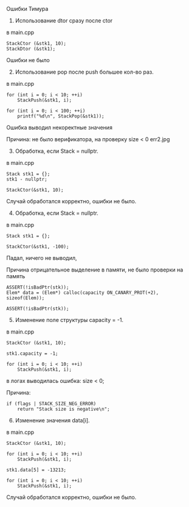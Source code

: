 Ошибки Тимура

1. Использование dtor сразу после ctor

в main.cpp 

    StackCtor (&stk1, 10);
    StackDtor (&stk1);

Ошибки не было 

2. Использование pop после push большее кол-во раз.
    
в main.cpp

    for (int i = 0; i < 10; ++i)
        StackPush(&stk1, i);

    for (int i = 0; i < 100; ++i)
        printf("%d\n", StackPop(&stk1));
    
Ошибка выводил некоректные значения

Причина:
    не было верификатора, на проверку size < 0
    err2.jpg


3. Обработка, если Stack = nullptr.

в main.cpp

    Stack stk1 = {};
    stk1 - nullptr;

    StackCtor(&stk1, 10);

Случай обработался корректно, ошибки не было.

4. Обработка, если Stack = nullptr.

в main.cpp

    Stack stk1 = {};

    StackCtor(&stk1, -100);

Падал, ничего не выводил,

Причина отрицательное выделение в памяти, не было проверки на память

    ASSERT(!isBadPtr(stk));
    Elem* data = (Elem*) calloc(capacity ON_CANARY_PROT(+2), sizeof(Elem));

    ASSERT(!isBadPtr(stk));

5. Изменение поле структуры capacity = -1.

в main.cpp 

    StackCtor (&stk1, 10);
    
    stk1.capacity = -1;

    for (int i = 0; i < 10; ++i)
        StackPush(&stk1, i);

в логах выводилась ошибка: size < 0;

Причина: 
    
    if (flags | STACK_SIZE_NEG_ERROR)
        return "Stack size is negative\n";

6. Изменение значения data[i].

в main.cpp 

    StackCtor (&stk1, 10);

    for (int i = 0; i < 10; ++i)
        StackPush(&stk1, i);

    stk1.data[5] = -13213;

    for (int i = 0; i < 10; ++i)
        StackPush(&stk1, i);

Случай обработался корректно, ошибки не было.


